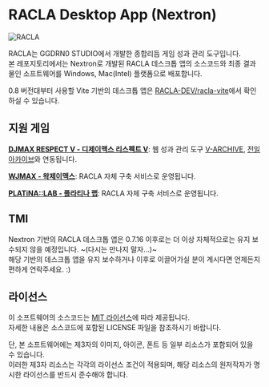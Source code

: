 # RACLA Desktop App (Nextron)

![RACLA](https://cdn.gongroin.com/gongroin/og-image-racla.png)

RACLA는 GGDRN0 STUDIO에서 개발한 종합리듬 게임 성과 관리 도구입니다.  
본 레포지토리에서는 Nextron로 개발된 RACLA 데스크톱 앱의 소스코드와 최종 결과물인 소프트웨어를 Windows, Mac(Intel) 플랫폼으로 배포합니다.

0.8 버전대부터 사용할 Vite 기반의 데스크톱 앱은 [RACLA-DEV/racla-vite](https://github.com/RACLA-DEV/racla-vite)에서 확인하실 수 있습니다.

## 지원 게임

**[DJMAX RESPECT V - 디제이맥스 리스펙트 V](https://store.steampowered.com/app/960170/DJMAX_RESPECT_V/)**: 웹 성과 관리 도구 [V-ARCHIVE](https://v-archive.net), [전일 아카이브](https://hard-archive.com)와 연동됩니다.

**[WJMAX - 왁제이맥스](https://waktaverse.games/gameDetail/wjmax/)**: RACLA 자체 구축 서비스로 운영됩니다.

**[PLATiNA::LAB - 플라티나 랩](https://highendgames.co.kr/platina-lab/ko)**: RACLA 자체 구축 서비스로 운영됩니다.

## TMI

Nextron 기반의 RACLA 데스크톱 앱은 0.7.16 이후로는 더 이상 자체적으로는 유지 보수되지 않을 예정입니다. ~(다시는 만나지 말자...)~  
해당 기반의 데스크톱 앱을 유지 보수하거나 이후로 이끌어가실 분이 계시다면 언제든지 편하게 연락주세요. :)

## 라이선스

이 소프트웨어의 소스코드는 [MIT 라이선스](https://github.com/RACLA-DEV/racla/blob/main/LICENSE)에 따라 제공됩니다.  
자세한 내용은 소스코드에 포함된 LICENSE 파일을 참조하시기 바랍니다.

단, 본 소프트웨어에는 제3자의 이미지, 아이콘, 폰트 등 일부 리소스가 포함되어 있을 수 있습니다.  
이러한 제3자 리소스는 각각의 라이선스 조건이 적용되며, 해당 리소스의 원저작자가 명시한 라이선스를 반드시 준수해야 합니다.
